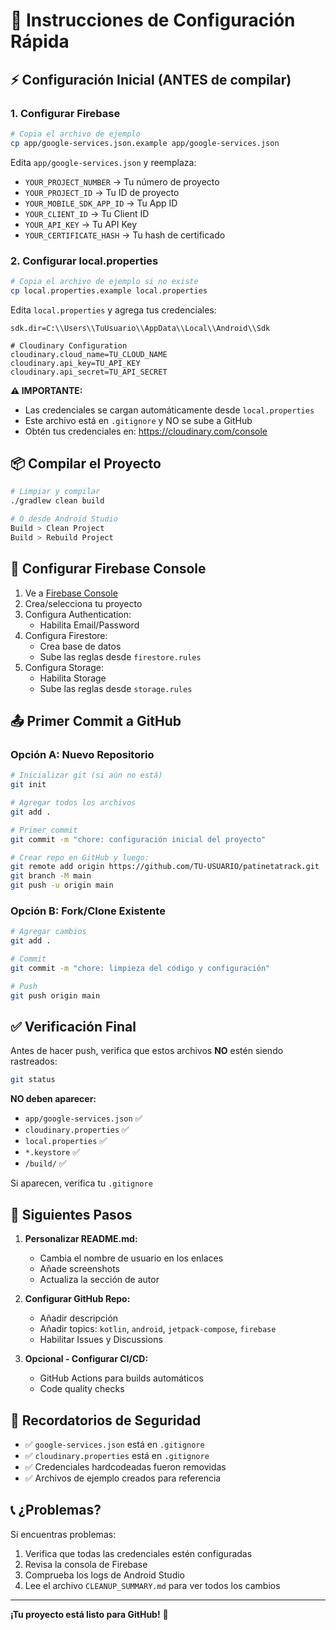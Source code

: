 # 🚀 Instrucciones de Configuración Rápida

## ⚡ Configuración Inicial (ANTES de compilar)

### 1. Configurar Firebase

```bash
# Copia el archivo de ejemplo
cp app/google-services.json.example app/google-services.json
```

Edita `app/google-services.json` y reemplaza:
- `YOUR_PROJECT_NUMBER` → Tu número de proyecto
- `YOUR_PROJECT_ID` → Tu ID de proyecto
- `YOUR_MOBILE_SDK_APP_ID` → Tu App ID
- `YOUR_CLIENT_ID` → Tu Client ID
- `YOUR_API_KEY` → Tu API Key
- `YOUR_CERTIFICATE_HASH` → Tu hash de certificado

### 2. Configurar local.properties

```bash
# Copia el archivo de ejemplo si no existe
cp local.properties.example local.properties
```

Edita `local.properties` y agrega tus credenciales:

```properties
sdk.dir=C:\\Users\\TuUsuario\\AppData\\Local\\Android\\Sdk

# Cloudinary Configuration
cloudinary.cloud_name=TU_CLOUD_NAME
cloudinary.api_key=TU_API_KEY
cloudinary.api_secret=TU_API_SECRET
```

**⚠️ IMPORTANTE:** 
- Las credenciales se cargan automáticamente desde `local.properties`
- Este archivo está en `.gitignore` y NO se sube a GitHub
- Obtén tus credenciales en: https://cloudinary.com/console

## 📦 Compilar el Proyecto

```bash
# Limpiar y compilar
./gradlew clean build

# O desde Android Studio
Build > Clean Project
Build > Rebuild Project
```

## 🔧 Configurar Firebase Console

1. Ve a [Firebase Console](https://console.firebase.google.com/)
2. Crea/selecciona tu proyecto
3. Configura Authentication:
   - Habilita Email/Password
4. Configura Firestore:
   - Crea base de datos
   - Sube las reglas desde `firestore.rules`
5. Configura Storage:
   - Habilita Storage
   - Sube las reglas desde `storage.rules`

## 📤 Primer Commit a GitHub

### Opción A: Nuevo Repositorio

```bash
# Inicializar git (si aún no está)
git init

# Agregar todos los archivos
git add .

# Primer commit
git commit -m "chore: configuración inicial del proyecto"

# Crear repo en GitHub y luego:
git remote add origin https://github.com/TU-USUARIO/patinetatrack.git
git branch -M main
git push -u origin main
```

### Opción B: Fork/Clone Existente

```bash
# Agregar cambios
git add .

# Commit
git commit -m "chore: limpieza del código y configuración"

# Push
git push origin main
```

## ✅ Verificación Final

Antes de hacer push, verifica que estos archivos **NO** estén siendo rastreados:

```bash
git status
```

**NO deben aparecer:**
- `app/google-services.json` ✅
- `cloudinary.properties` ✅
- `local.properties` ✅
- `*.keystore` ✅
- `/build/` ✅

Si aparecen, verifica tu `.gitignore`

## 🎯 Siguientes Pasos

1. **Personalizar README.md:**
   - Cambia el nombre de usuario en los enlaces
   - Añade screenshots
   - Actualiza la sección de autor

2. **Configurar GitHub Repo:**
   - Añadir descripción
   - Añadir topics: `kotlin`, `android`, `jetpack-compose`, `firebase`
   - Habilitar Issues y Discussions

3. **Opcional - Configurar CI/CD:**
   - GitHub Actions para builds automáticos
   - Code quality checks

## 🔐 Recordatorios de Seguridad

- ✅ `google-services.json` está en `.gitignore`
- ✅ `cloudinary.properties` está en `.gitignore`
- ✅ Credenciales hardcodeadas fueron removidas
- ✅ Archivos de ejemplo creados para referencia

## 📞 ¿Problemas?

Si encuentras problemas:

1. Verifica que todas las credenciales estén configuradas
2. Revisa la consola de Firebase
3. Comprueba los logs de Android Studio
4. Lee el archivo `CLEANUP_SUMMARY.md` para ver todos los cambios

---

**¡Tu proyecto está listo para GitHub!** 🎉

